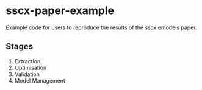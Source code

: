 # sscx-paper-example

Example code for users to reproduce the results of the sscx emodels paper.

Stages
---------
1. Extraction
2. Optimisation
3. Validation
4. Model Management
